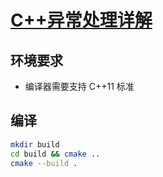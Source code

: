 # [C++异常处理详解](https://blog.csdn.net/arong_xu/article/details/145216066)

## 环境要求

- 编译器需要支持 C++11 标准

## 编译

```bash
mkdir build
cd build && cmake ..
cmake --build .
```
